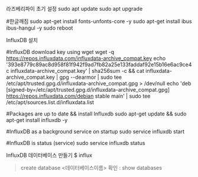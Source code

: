라즈베리파이 초기 설정
sudo apt update
sudo apt upgrade

#한글깨짐
sudo apt-get install fonts-unfonts-core -y
sudo apt-get install ibus ibus-hangul -y
sudo reboot

InfluxDB 설치

#InfluxDB download key using wget
wget -q https://repos.influxdata.com/influxdata-archive_compat.key
echo '393e8779c89ac8d958f81f942f9ad7fb82a25e133faddaf92e15b16e6ac9ce4c influxdata-archive_compat.key' | sha256sum -c && cat influxdata-archive_compat.key | gpg --dearmor | sudo tee /etc/apt/trusted.gpg.d/influxdata-archive_compat.gpg > /dev/null
echo 'deb [signed-by=/etc/apt/trusted.gpg.d/influxdata-archive_compat.gpg] https://repos.influxdata.com/debian stable main' | sudo tee /etc/apt/sources.list.d/influxdata.list

#Packages are up to date && install Influxdb
sudo apt-get update && sudo apt-get install influxdb -y

#InfluxDB as a background service on startup
sudo service influxdb start

#InfluxDB is status (service)
sudo service influxdb status

InfluxDB 데이터베이스 만들기
$ influx

>create database <데이터베이스이름>
확인 : show databases 
